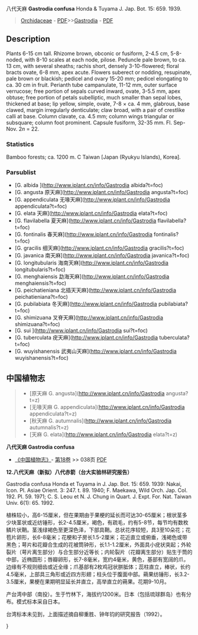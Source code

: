 八代天麻 **Gastrodia confusa** Honda & Tuyama J. Jap. Bot. 15: 659. 1939.

> [Orchidaceae](http://www.iplant.cn/info/Orchidaceae?t=foc) - [PDF](http://www.iplant.cn/foc/pdf/Orchidaceae.pdf)>>[Gastrodia](http://www.iplant.cn/info/Gastrodia?t=foc) - [PDF](http://www.iplant.cn/foc/pdf/Gastrodia.pdf)

## Description

Plants 6-15 cm tall. Rhizome brown, obconic or fusiform, 2-4.5 cm, 5-8-noded, with 8-10 scales at each node, pilose. Peduncle pale brown, to ca. 13 cm, with several sheaths; rachis short, densely 3-10-flowered; floral bracts ovate, 6-8 mm, apex acute. Flowers suberect or nodding, resupinate, pale brown or blackish; pedicel and ovary 15-20 mm; pedicel elongating to ca. 30 cm in fruit. Perianth tube campanulate, 11-12 mm, outer surface verrucose; free portion of sepals curved inward, ovate, 3-5.5 mm, apex obtuse; free portion of petals subelliptic, much smaller than sepal lobes, thickened at base; lip yellow, simple, ovate, 7-8 × ca. 4 mm, glabrous, base clawed, margin irregularly denticulate; claw broad, with a pair of crestlike calli at base. Column clavate, ca. 4.5 mm; column wings triangular or subsquare; column foot prominent. Capsule fusiform, 32-35 mm. Fl. Sep-Nov. 2*n* = 22.

### Statistics
Bamboo forests; ca. 1200 m. C Taiwan [Japan (Ryukyu Islands), Korea].



### Parsublist

* [G.  albida  ](http://www.iplant.cn/info/Gastrodia albida?t=foc)
* [G.  angusta  原天麻](http://www.iplant.cn/info/Gastrodia angusta?t=foc)
* [G.  appendiculata  无喙天麻](http://www.iplant.cn/info/Gastrodia appendiculata?t=foc)
* [G.  elata  天麻](http://www.iplant.cn/info/Gastrodia elata?t=foc)
* [G.  flavilabella  夏天麻](http://www.iplant.cn/info/Gastrodia flavilabella?t=foc)
* [G.  fontinalis  春天麻](http://www.iplant.cn/info/Gastrodia fontinalis?t=foc)
* [G.  gracilis  细天麻](http://www.iplant.cn/info/Gastrodia gracilis?t=foc)
* [G.  javanica  南天麻](http://www.iplant.cn/info/Gastrodia javanica?t=foc)
* [G.  longitubularis  海南天麻](http://www.iplant.cn/info/Gastrodia longitubularis?t=foc)
* [G.  menghaiensis  勐海天麻](http://www.iplant.cn/info/Gastrodia menghaiensis?t=foc)
* [G.  peichatieniana  北插天天麻](http://www.iplant.cn/info/Gastrodia peichatieniana?t=foc)
* [G.  pubilabiata  冬天麻](http://www.iplant.cn/info/Gastrodia pubilabiata?t=foc)
* [G.  shimizuana  叉脊天麻](http://www.iplant.cn/info/Gastrodia shimizuana?t=foc)
* [G.  sui  ](http://www.iplant.cn/info/Gastrodia sui?t=foc)
* [G.  tuberculata  疣天麻](http://www.iplant.cn/info/Gastrodia tuberculata?t=foc)
* [G.  wuyishanensis  武夷山天麻](http://www.iplant.cn/info/Gastrodia wuyishanensis?t=foc)


## 中国植物志

> * [原天麻  G.  angusta](http://www.iplant.cn/info/Gastrodia angusta?t=z)
> * [无喙天麻  G.  appendiculata](http://www.iplant.cn/info/Gastrodia appendiculata?t=z)
> * [秋天麻  G.  autumnalis](http://www.iplant.cn/info/Gastrodia autumnalis?t=z)
> * [天麻  G.  elata](http://www.iplant.cn/info/Gastrodia elata?t=z)


**八代天麻 Gastrodia confusa**

* [《中国植物志》](http://www.iplant.cn/frps)- [第18卷](http://www.iplant.cn/frps/vol/18) >> 038页 [PDF](http://www.iplant.cn/frps/pdf/18/038a.pdf)


**12.八代天麻（新拟）八代赤箭（台大实验林研究报告）**

Gastrodia confusa Honda et Tuyama in J. Jap. Bot. 15: 659. 1939: Nakai, Icon. Pl. Asiae Orient. 3: 247. t. 89. 1940; F. Maekawa, Wild Orch. Jap. Col. 192. Pl. 59. 1971; C. S. Leou et N. J. Chung in Quart. J. Expt. For. Nat. Taiwan Univ. 6(1): 65. 1992.

植株较小，高6-15厘米，但在果期由于果梗的延长而可达30-65厘米；根状茎多少块茎状或近纺锤形，长2-4.5厘米，褐色，有疏毛，约有5-8节，每节均有数枚鳞片状鞘。茎浅绿褐色至更深色泽，下部具鞘。总状花序较短，具3至10朵花；花苞片卵形，长6-8毫米；花梗和子房长1.5-2厘米；花近直立或俯垂，浅褐色或带黑色；萼片和花瓣合生成的花被筒钟形，长1.1-1.2厘米，外面具小疣状突起；外轮裂片（萼片离生部分）与合生部分近等长；内轮裂片（花瓣离生部分）贴生于筒的中部，近椭圆形；唇瓣卵形，长7-8毫米，宽约4毫米，黄色，基部有宽阔的爪，边缘有不规则细齿或近全缘；爪基部有2枚鸡冠状胼胝体；蕊柱直立，棒状，长约4.5毫米，上部具三角形或近四方形翅；柱头位于腹面中部。蒴果纺锤形，长3.2-3.5厘米，果梗在果期明显延长并直立，高举直立的蒴果。花期9-10月。

产台湾中部（南投）。生于竹林下，海拔约1200米。日本（包括琉球群岛）也有分布。模式标本采自日本。

台湾标本未见到，上面描述摘自柳重胜、钟年钧的研究报告（1992）。



}